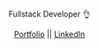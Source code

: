<p align="center">
  Fullstack Developer 👌
</p>
<p align="center">
  <a href="https://flowcv.me/byiringiro-saad" target="_blank">Portfolio</a>
  <span> || </span>
  <a href="https://www.linkedin.com/in/byiringiro-saad/" target="_blank">LinkedIn</a>
</p>
